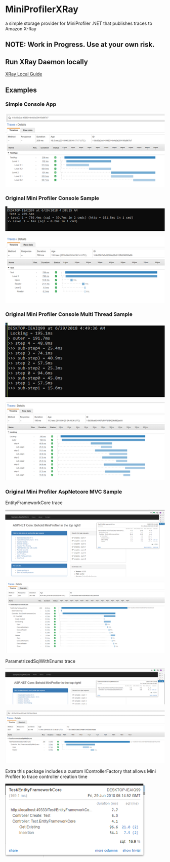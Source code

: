 # MiniProfilerXRay
a simple storage provider for MiniProfiler .NET that publishes traces to Amazon X-Ray


## NOTE: Work in Progress. Use at your own risk. 

## Run XRay Daemon locally 

[XRay Local Guide](tools/README.md)

## Examples 
### Simple Console App

![alt text](https://github.com/rudygt/MiniProfilerXRay/blob/master/MiniProfilerXRay.ConsoleSample/XRayTraceScreenshot.PNG "X-Ray Console")

### Original Mini Profiler Console Sample

![alt text](https://github.com/rudygt/MiniProfilerXRay/blob/master/Samples.ConsoleCore/XRayTraceConsole.PNG "Text View")

![alt text](https://github.com/rudygt/MiniProfilerXRay/blob/master/Samples.ConsoleCore/XRayTraceTest.PNG "X-Ray Console View")

### Original Mini Profiler Console Multi Thread Sample

![alt text](https://github.com/rudygt/MiniProfilerXRay/blob/master/Samples.ConsoleCore/XRayTraceConsoleMultiThread.PNG "Text View")

![alt text](https://github.com/rudygt/MiniProfilerXRay/blob/master/Samples.ConsoleCore/XRayTraceTestMultiThread.PNG "X-Ray Console View")

### Original Mini Profiler AspNetcore MVC Sample

EntityFrameworkCore trace

![alt text](https://github.com/rudygt/MiniProfilerXRay/blob/master/Samples.AspNetCore/EntityFrameworkCoreTestXWebSS.PNG "Render View")

![alt text](https://github.com/rudygt/MiniProfilerXRay/blob/master/Samples.AspNetCore/EntityFrameworkCoreTestXRayTrace.PNG "X-Ray Console View")

ParametrizedSqlWithEnums trace 

![alt text](https://github.com/rudygt/MiniProfilerXRay/blob/master/Samples.AspNetCore/ParametrizedSqlWithEnumsWebSS.PNG "Render View")

![alt text](https://github.com/rudygt/MiniProfilerXRay/blob/master/Samples.AspNetCore/ParametrizedSqlWithEnums.PNG "X-Ray Console View")

Extra this package includes a custom IControllerFactory that allows Mini Profiler to trace controller creation time

![alt text](https://github.com/rudygt/MiniProfilerXRay/blob/master/Samples.AspNetCore/ProfileControllerCreation.PNG "X-Ray Console View")
